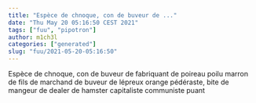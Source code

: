 ```yaml
---
title: "Espèce de chnoque, con de buveur de ..."
date: "Thu May 20 05:16:50 CEST 2021"
tags: ["fuu", "pipotron"]
author: m1ch3l
categories: ["generated"]
slug: "fuu/2021-05-20-05:16:50"
---
```


Espèce de chnoque, con de buveur de fabriquant de poireau poilu marron de fils de marchand de buveur de lépreux orange pédéraste, bite de mangeur de dealer de hamster capitaliste communiste puant
